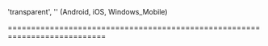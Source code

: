 <!--merge--><!--/merge-->
<!--default-->'transparent', '' (Android, iOS, Windows_Mobile)<!--/default-->
===========================================================================
